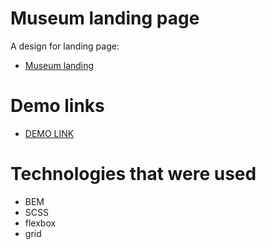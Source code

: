 # Museum landing page

A design for landing page:
- [Museum landing](https://www.figma.com/file/HL3XGt5ZatvJoYBhOaWY5x/museum-prototype?node-id=323%3A1957)

# Demo links
- [DEMO LINK](https://Anya-Laban.github.io/museum-landing-page/)

# Technologies that were used
- BEM
- SCSS
- flexbox
- grid
